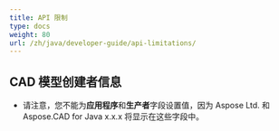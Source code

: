 ```yaml
---
title: API 限制
type: docs
weight: 80
url: /zh/java/developer-guide/api-limitations/
---
```


## **CAD 模型创建者信息**
- 请注意，您不能为**应用程序**和**生产者**字段设置值，因为 Aspose Ltd. 和 Aspose.CAD for Java x.x.x 将显示在这些字段中。
